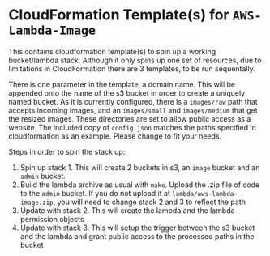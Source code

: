 # CloudFormation Template(s) for `AWS-Lambda-Image`

This contains cloudformation template(s) to spin up a working bucket/lambda stack.  Although it only spins up one set of resources, due to limitations in CloudFormation there are 3 templates, to be run sequentally.

There is one parameter in the template, a domain name.  This will be appended onto the name of the s3 bucket in order to create a uniquely named bucket.  As it is currently configured, there is a `images/raw` path that accepts incoming images, and an `images/small` and `images/medium` that get the resized images.  These directories are set to allow public access as a website.  The included copy of `config.json` matches the paths specified in cloudformation as an example.  Please change to fit your needs.

Steps in order to spin the stack up:


1. Spin up stack 1.  This will create 2 buckets in s3, an `image` bucket and an `admin` bucket. 
2. Build the lambda archive as usual with `make`.  Upload the .zip file of code to the `admin` bucket.  If you do not upload it at `lambda/aws-lambda-image.zip`, you will need to change stack 2 and 3 to reflect the path 
3. Update with stack 2.  This will create the lambda and the lambda permission objects 
4. Update with stack 3.  This will setup the trigger between the s3 bucket and the lambda and grant public access to the processed paths in the bucket
